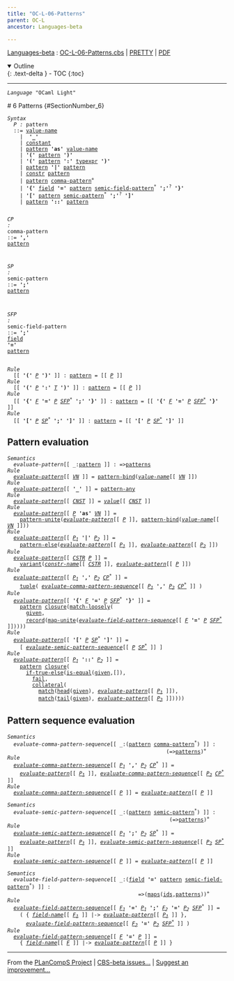 ```yaml
---
title: "OC-L-06-Patterns"
parent: OC-L
ancestor: Languages-beta

---
```


[Languages-beta] : [OC-L-06-Patterns.cbs] \| [PRETTY] \| [PDF]

<details open markdown="block">
  <summary>
    Outline
  </summary>
  {: .text-delta }
- TOC
{:toc}
</details>

----
<div class="highlighter-rouge"><pre class="highlight"><code><i class="keyword">Language</i> <span id="Language_OCaml Light">"OCaml Light"</span></code></pre></div>
# 6 Patterns {#SectionNumber_6}
<div class="highlighter-rouge"><pre class="highlight"><code><i class="keyword">Syntax</i>
  <i class="keyword"></i><i class="var"><i class="var"><span id="VariableStem_P">P</span></i> :</i> <span class="syn-name"><span id="SyntaxName_pattern">pattern</span></span> 
  ::= <span class="syn-name"><a href="../OC-L-03-Names/index.html#SyntaxName_value-name">value-name</a></span> 
    |  <b class="atom">'_'</b>
    | <span class="syn-name"><a href="../OC-L-05-Constants/index.html#SyntaxName_constant">constant</a></span>
    | <span class="syn-name"><a href="#SyntaxName_pattern">pattern</a></span> <b class="atom">'as'</b> <span class="syn-name"><a href="../OC-L-03-Names/index.html#SyntaxName_value-name">value-name</a></span>
    | <b class="atom">'('</b> <span class="syn-name"><a href="#SyntaxName_pattern">pattern</a></span> <b class="atom">')'</b>
    | <b class="atom">'('</b> <span class="syn-name"><a href="#SyntaxName_pattern">pattern</a></span> <b class="atom">':'</b> <span class="syn-name"><a href="../OC-L-04-Type-Expressions/index.html#SyntaxName_typexpr">typexpr</a></span> <b class="atom">')'</b>
    | <span class="syn-name"><a href="#SyntaxName_pattern">pattern</a></span> <b class="atom">'|'</b> <span class="syn-name"><a href="#SyntaxName_pattern">pattern</a></span>
    | <span class="syn-name"><a href="../OC-L-03-Names/index.html#SyntaxName_constr">constr</a></span> <span class="syn-name"><a href="#SyntaxName_pattern">pattern</a></span>
    | <span class="syn-name"><a href="#SyntaxName_pattern">pattern</a></span> <span class="syn-name"><a href="#SyntaxName_comma-pattern">comma-pattern</a></span><sup class="sup">+</sup>
    | <b class="atom">'{'</b> <span class="syn-name"><a href="../OC-L-03-Names/index.html#SyntaxName_field">field</a></span> <b class="atom">'='</b> <span class="syn-name"><a href="#SyntaxName_pattern">pattern</a></span> <span class="syn-name"><a href="#SyntaxName_semic-field-pattern">semic-field-pattern</a></span><sup class="sup">*</sup> <b class="atom">';'</b><sup class="sup">?</sup> <b class="atom">'}'</b>
    | <b class="atom">'['</b> <span class="syn-name"><a href="#SyntaxName_pattern">pattern</a></span> <span class="syn-name"><a href="#SyntaxName_semic-pattern">semic-pattern</a></span><sup class="sup">*</sup> <b class="atom">';'</b><sup class="sup">?</sup> <b class="atom">']'</b>
    | <span class="syn-name"><a href="#SyntaxName_pattern">pattern</a></span> <b class="atom">'::'</b> <span class="syn-name"><a href="#SyntaxName_pattern">pattern</a></span>

  <i class="keyword"></i><i class="var"><i class="var"><span id="VariableStem_CP">CP</span></i> :</i> <span class="syn-name"><span id="SyntaxName_comma-pattern">comma-pattern</span></span> ::= <b class="atom">','</b> <span class="syn-name"><a href="#SyntaxName_pattern">pattern</a></span>
  
  <i class="keyword"></i><i class="var"><i class="var"><span id="VariableStem_SP">SP</span></i> :</i> <span class="syn-name"><span id="SyntaxName_semic-pattern">semic-pattern</span></span> ::= <b class="atom">';'</b> <span class="syn-name"><a href="#SyntaxName_pattern">pattern</a></span>
  
  <i class="keyword"></i><i class="var"><i class="var"><span id="VariableStem_SFP">SFP</span></i> :</i> <span class="syn-name"><span id="SyntaxName_semic-field-pattern">semic-field-pattern</span></span> ::= <b class="atom">';'</b> <span class="syn-name"><a href="../OC-L-03-Names/index.html#SyntaxName_field">field</a></span> <b class="atom">'='</b> <span class="syn-name"><a href="#SyntaxName_pattern">pattern</a></span></code></pre></div>

<div class="highlighter-rouge"><pre class="highlight"><code><i class="keyword">Rule</i>
  [[ <b class="atom">'('</b> <span id="Variable204_P"><i class="var"><a href="#VariableStem_P">P</a></i></span> <b class="atom">')'</b> ]] : <span class="syn-name"><a href="#SyntaxName_pattern">pattern</a></span> = [[ <a href="#Variable204_P"><i class="var">P</i></a> ]]
<i class="keyword">Rule</i>
  [[ <b class="atom">'('</b> <span id="Variable232_P"><i class="var"><a href="#VariableStem_P">P</a></i></span> <b class="atom">':'</b> <span id="Variable239_T"><i class="var"><a href="../OC-L-04-Type-Expressions/index.html#VariableStem_T">T</a></i></span> <b class="atom">')'</b> ]] : <span class="syn-name"><a href="#SyntaxName_pattern">pattern</a></span> = [[ <a href="#Variable232_P"><i class="var">P</i></a> ]]
<i class="keyword">Rule</i>
  [[ <b class="atom">'{'</b> <span id="Variable269_F"><i class="var"><a href="../OC-L-03-Names/index.html#VariableStem_F">F</a></i></span> <b class="atom">'='</b> <span id="Variable276_P"><i class="var"><a href="#VariableStem_P">P</a></i></span> <span id="Variable282_SFP*"><i class="var"><a href="#VariableStem_SFP">SFP</a><sup class="sup">*</sup></i></span> <b class="atom">';'</b> <b class="atom">'}'</b> ]] : <span class="syn-name"><a href="#SyntaxName_pattern">pattern</a></span> = [[ <b class="atom">'{'</b> <a href="#Variable269_F"><i class="var">F</i></a> <b class="atom">'='</b> <a href="#Variable276_P"><i class="var">P</i></a> <a href="#Variable282_SFP*"><i class="var">SFP<sup class="sup">*</sup></i></a> <b class="atom">'}'</b> ]]
<i class="keyword">Rule</i>
  [[ <b class="atom">'['</b> <span id="Variable338_P"><i class="var"><a href="#VariableStem_P">P</a></i></span> <span id="Variable344_SP*"><i class="var"><a href="#VariableStem_SP">SP</a><sup class="sup">*</sup></i></span> <b class="atom">';'</b> <b class="atom">']'</b> ]] : <span class="syn-name"><a href="#SyntaxName_pattern">pattern</a></span> = [[ <b class="atom">'['</b> <a href="#Variable338_P"><i class="var">P</i></a> <a href="#Variable344_SP*"><i class="var">SP<sup class="sup">*</sup></i></a> <b class="atom">']'</b> ]]</code></pre></div>


## Pattern evaluation


<div class="highlighter-rouge"><pre class="highlight"><code><i class="keyword">Semantics</i>
  <i class="sem-name"><span id="SemanticsName_evaluate-pattern">evaluate-pattern</span></i>[[ _:<span class="syn-name"><a href="#SyntaxName_pattern">pattern</a></span> ]] : =><span class="name"><a href="../../../../../Funcons-beta/Values/Abstraction/Patterns/index.html#Name_patterns">patterns</a></span>
<i class="keyword">Rule</i>
  <i class="sem-name"><a href="#SemanticsName_evaluate-pattern">evaluate-pattern</a></i>[[ <span id="Variable412_VN"><i class="var"><a href="../OC-L-03-Names/index.html#VariableStem_VN">VN</a></i></span> ]] = <span class="name"><a href="../../../../../Funcons-beta/Values/Abstraction/Patterns/index.html#Name_pattern-bind">pattern-bind</a></span>(<i class="sem-name"><a href="../OC-L-03-Names/index.html#SemanticsName_value-name">value-name</a></i>[[ <a href="#Variable412_VN"><i class="var">VN</i></a> ]]) 
<i class="keyword">Rule</i>
  <i class="sem-name"><a href="#SemanticsName_evaluate-pattern">evaluate-pattern</a></i>[[ <b class="atom">'_'</b> ]] = <span class="name"><a href="../../../../../Funcons-beta/Values/Abstraction/Patterns/index.html#Name_pattern-any">pattern-any</a></span>
<i class="keyword">Rule</i>
  <i class="sem-name"><a href="#SemanticsName_evaluate-pattern">evaluate-pattern</a></i>[[ <span id="Variable464_CNST"><i class="var"><a href="../OC-L-05-Constants/index.html#VariableStem_CNST">CNST</a></i></span> ]] = <i class="sem-name"><a href="../OC-L-05-Constants/index.html#SemanticsName_value">value</a></i>[[ <a href="#Variable464_CNST"><i class="var">CNST</i></a> ]]
<i class="keyword">Rule</i>
  <i class="sem-name"><a href="#SemanticsName_evaluate-pattern">evaluate-pattern</a></i>[[ <span id="Variable493_P"><i class="var"><a href="#VariableStem_P">P</a></i></span> <b class="atom">'as'</b> <span id="Variable500_VN"><i class="var"><a href="../OC-L-03-Names/index.html#VariableStem_VN">VN</a></i></span> ]] = 
    <span class="name"><a href="../../../../../Funcons-beta/Values/Abstraction/Patterns/index.html#Name_pattern-unite">pattern-unite</a></span>(<i class="sem-name"><a href="#SemanticsName_evaluate-pattern">evaluate-pattern</a></i>[[ <a href="#Variable493_P"><i class="var">P</i></a> ]], <span class="name"><a href="../../../../../Funcons-beta/Values/Abstraction/Patterns/index.html#Name_pattern-bind">pattern-bind</a></span>(<i class="sem-name"><a href="../OC-L-03-Names/index.html#SemanticsName_value-name">value-name</a></i>[[ <a href="#Variable500_VN"><i class="var">VN</i></a> ]]))
<i class="keyword">Rule</i>
  <i class="sem-name"><a href="#SemanticsName_evaluate-pattern">evaluate-pattern</a></i>[[ <span id="Variable559_P1"><i class="var"><a href="#VariableStem_P">P</a><sub class="sub">1</sub></i></span> <b class="atom">'|'</b> <span id="Variable567_P2"><i class="var"><a href="#VariableStem_P">P</a><sub class="sub">2</sub></i></span> ]] =
    <span class="name"><a href="../../../../../Funcons-beta/Values/Abstraction/Patterns/index.html#Name_pattern-else">pattern-else</a></span>(<i class="sem-name"><a href="#SemanticsName_evaluate-pattern">evaluate-pattern</a></i>[[ <a href="#Variable559_P1"><i class="var">P<sub class="sub">1</sub></i></a> ]], <i class="sem-name"><a href="#SemanticsName_evaluate-pattern">evaluate-pattern</a></i>[[ <a href="#Variable567_P2"><i class="var">P<sub class="sub">2</sub></i></a> ]])
<i class="keyword">Rule</i>
  <i class="sem-name"><a href="#SemanticsName_evaluate-pattern">evaluate-pattern</a></i>[[ <span id="Variable620_CSTR"><i class="var"><a href="../OC-L-03-Names/index.html#VariableStem_CSTR">CSTR</a></i></span> <span id="Variable625_P"><i class="var"><a href="#VariableStem_P">P</a></i></span> ]] =
    <span class="name"><a href="../../../../../Funcons-beta/Values/Composite/Variants/index.html#Name_variant">variant</a></span>(<i class="sem-name"><a href="../OC-L-03-Names/index.html#SemanticsName_constr-name">constr-name</a></i>[[ <a href="#Variable620_CSTR"><i class="var">CSTR</i></a> ]], <i class="sem-name"><a href="#SemanticsName_evaluate-pattern">evaluate-pattern</a></i>[[ <a href="#Variable625_P"><i class="var">P</i></a> ]])
<i class="keyword">Rule</i>
  <i class="sem-name"><a href="#SemanticsName_evaluate-pattern">evaluate-pattern</a></i>[[ <span id="Variable676_P1"><i class="var"><a href="#VariableStem_P">P</a><sub class="sub">1</sub></i></span> <b class="atom">','</b> <span id="Variable684_P2"><i class="var"><a href="#VariableStem_P">P</a><sub class="sub">2</sub></i></span> <span id="Variable690_CP*"><i class="var"><a href="#VariableStem_CP">CP</a><sup class="sup">*</sup></i></span> ]] =
    <span class="name"><a href="../../../../../Funcons-beta/Values/Composite/Tuples/index.html#Name_tuple">tuple</a></span>( <i class="sem-name"><a href="#SemanticsName_evaluate-comma-pattern-sequence">evaluate-comma-pattern-sequence</a></i>[[ <a href="#Variable676_P1"><i class="var">P<sub class="sub">1</sub></i></a> <b class="atom">','</b> <a href="#Variable684_P2"><i class="var">P<sub class="sub">2</sub></i></a> <a href="#Variable690_CP*"><i class="var">CP<sup class="sup">*</sup></i></a> ]] )
<i class="keyword">Rule</i>
  <i class="sem-name"><a href="#SemanticsName_evaluate-pattern">evaluate-pattern</a></i>[[ <b class="atom">'{'</b> <span id="Variable749_F"><i class="var"><a href="../OC-L-03-Names/index.html#VariableStem_F">F</a></i></span> <b class="atom">'='</b> <span id="Variable756_P"><i class="var"><a href="#VariableStem_P">P</a></i></span> <span id="Variable762_SFP*"><i class="var"><a href="#VariableStem_SFP">SFP</a><sup class="sup">*</sup></i></span> <b class="atom">'}'</b> ]] =
    <span class="name"><a href="../../../../../Funcons-beta/Values/Abstraction/Patterns/index.html#Name_pattern">pattern</a></span> <span class="name"><a href="../../../../../Funcons-beta/Values/Abstraction/Generic/index.html#Name_closure">closure</a></span>(<span class="name"><a href="../../../../../Funcons-beta/Values/Abstraction/Patterns/index.html#Name_match-loosely">match-loosely</a></span>(
      <span class="name"><a href="../../../../../Funcons-beta/Computations/Normal/Giving/index.html#Name_given">given</a></span>,
      <span class="name"><a href="../../../../../Funcons-beta/Values/Composite/Records/index.html#Name_record">record</a></span>(<span class="name"><a href="../../../../../Funcons-beta/Values/Composite/Maps/index.html#Name_map-unite">map-unite</a></span>(<i class="sem-name"><a href="#SemanticsName_evaluate-field-pattern-sequence">evaluate-field-pattern-sequence</a></i>[[ <a href="#Variable749_F"><i class="var">F</i></a> <b class="atom">'='</b> <a href="#Variable756_P"><i class="var">P</i></a> <a href="#Variable762_SFP*"><i class="var">SFP<sup class="sup">*</sup></i></a> ]]))))
<i class="keyword">Rule</i>
  <i class="sem-name"><a href="#SemanticsName_evaluate-pattern">evaluate-pattern</a></i>[[ <b class="atom">'['</b> <span id="Variable849_P"><i class="var"><a href="#VariableStem_P">P</a></i></span> <span id="Variable855_SP*"><i class="var"><a href="#VariableStem_SP">SP</a><sup class="sup">*</sup></i></span> <b class="atom">']'</b> ]] =
    [ <i class="sem-name"><a href="#SemanticsName_evaluate-semic-pattern-sequence">evaluate-semic-pattern-sequence</a></i>[[ <a href="#Variable849_P"><i class="var">P</i></a> <a href="#Variable855_SP*"><i class="var">SP<sup class="sup">*</sup></i></a> ]] ]
<i class="keyword">Rule</i>
  <i class="sem-name"><a href="#SemanticsName_evaluate-pattern">evaluate-pattern</a></i>[[ <span id="Variable902_P1"><i class="var"><a href="#VariableStem_P">P</a><sub class="sub">1</sub></i></span> <b class="atom">'::'</b> <span id="Variable910_P2"><i class="var"><a href="#VariableStem_P">P</a><sub class="sub">2</sub></i></span> ]] =
    <span class="name"><a href="../../../../../Funcons-beta/Values/Abstraction/Patterns/index.html#Name_pattern">pattern</a></span> <span class="name"><a href="../../../../../Funcons-beta/Values/Abstraction/Generic/index.html#Name_closure">closure</a></span>(
      <span class="name"><a href="../../../../../Funcons-beta/Computations/Normal/Flowing/index.html#Name_if-true-else">if-true-else</a></span>(<span class="name"><a href="../../../../../Funcons-beta/Values/Value-Types/index.html#Name_is-equal">is-equal</a></span>(<span class="name"><a href="../../../../../Funcons-beta/Computations/Normal/Giving/index.html#Name_given">given</a></span>,[]),
        <span class="name"><a href="../../../../../Funcons-beta/Computations/Abnormal/Failing/index.html#Name_fail">fail</a></span>,
        <span class="name"><a href="../../../../../Funcons-beta/Computations/Normal/Binding/index.html#Name_collateral">collateral</a></span>(
          <span class="name"><a href="../../../../../Funcons-beta/Values/Abstraction/Patterns/index.html#Name_match">match</a></span>(<span class="name"><a href="../../../../../Funcons-beta/Values/Composite/Lists/index.html#Name_head">head</a></span>(<span class="name"><a href="../../../../../Funcons-beta/Computations/Normal/Giving/index.html#Name_given">given</a></span>), <i class="sem-name"><a href="#SemanticsName_evaluate-pattern">evaluate-pattern</a></i>[[ <a href="#Variable902_P1"><i class="var">P<sub class="sub">1</sub></i></a> ]]),
          <span class="name"><a href="../../../../../Funcons-beta/Values/Abstraction/Patterns/index.html#Name_match">match</a></span>(<span class="name"><a href="../../../../../Funcons-beta/Values/Composite/Lists/index.html#Name_tail">tail</a></span>(<span class="name"><a href="../../../../../Funcons-beta/Computations/Normal/Giving/index.html#Name_given">given</a></span>), <i class="sem-name"><a href="#SemanticsName_evaluate-pattern">evaluate-pattern</a></i>[[ <a href="#Variable910_P2"><i class="var">P<sub class="sub">2</sub></i></a> ]]))))</code></pre></div>


## Pattern sequence evaluation


<div class="highlighter-rouge"><pre class="highlight"><code><i class="keyword">Semantics</i>
  <i class="sem-name"><span id="SemanticsName_evaluate-comma-pattern-sequence">evaluate-comma-pattern-sequence</span></i>[[ _:(<span class="syn-name"><a href="#SyntaxName_pattern">pattern</a></span> <span class="syn-name"><a href="#SyntaxName_comma-pattern">comma-pattern</a></span><sup class="sup">*</sup>) ]] : 
                                                   (=><span class="name"><a href="../../../../../Funcons-beta/Values/Abstraction/Patterns/index.html#Name_patterns">patterns</a></span>)<sup class="sup">+</sup>
<i class="keyword">Rule</i>
  <i class="sem-name"><a href="#SemanticsName_evaluate-comma-pattern-sequence">evaluate-comma-pattern-sequence</a></i>[[ <span id="Variable1079_P1"><i class="var"><a href="#VariableStem_P">P</a><sub class="sub">1</sub></i></span> <b class="atom">','</b> <span id="Variable1087_P2"><i class="var"><a href="#VariableStem_P">P</a><sub class="sub">2</sub></i></span> <span id="Variable1093_CP*"><i class="var"><a href="#VariableStem_CP">CP</a><sup class="sup">*</sup></i></span> ]] =
    <i class="sem-name"><a href="#SemanticsName_evaluate-pattern">evaluate-pattern</a></i>[[ <a href="#Variable1079_P1"><i class="var">P<sub class="sub">1</sub></i></a> ]], <i class="sem-name"><a href="#SemanticsName_evaluate-comma-pattern-sequence">evaluate-comma-pattern-sequence</a></i>[[ <a href="#Variable1087_P2"><i class="var">P<sub class="sub">2</sub></i></a> <a href="#Variable1093_CP*"><i class="var">CP<sup class="sup">*</sup></i></a> ]]
<i class="keyword">Rule</i>
  <i class="sem-name"><a href="#SemanticsName_evaluate-comma-pattern-sequence">evaluate-comma-pattern-sequence</a></i>[[ <span id="Variable1147_P"><i class="var"><a href="#VariableStem_P">P</a></i></span> ]] = <i class="sem-name"><a href="#SemanticsName_evaluate-pattern">evaluate-pattern</a></i>[[ <a href="#Variable1147_P"><i class="var">P</i></a> ]]</code></pre></div>

<div class="highlighter-rouge"><pre class="highlight"><code><i class="keyword">Semantics</i>
  <i class="sem-name"><span id="SemanticsName_evaluate-semic-pattern-sequence">evaluate-semic-pattern-sequence</span></i>[[ _:(<span class="syn-name"><a href="#SyntaxName_pattern">pattern</a></span> <span class="syn-name"><a href="#SyntaxName_semic-pattern">semic-pattern</a></span><sup class="sup">*</sup>) ]] :
                                                    (=><span class="name"><a href="../../../../../Funcons-beta/Values/Abstraction/Patterns/index.html#Name_patterns">patterns</a></span>)<sup class="sup">+</sup>
<i class="keyword">Rule</i>
  <i class="sem-name"><a href="#SemanticsName_evaluate-semic-pattern-sequence">evaluate-semic-pattern-sequence</a></i>[[ <span id="Variable1204_P1"><i class="var"><a href="#VariableStem_P">P</a><sub class="sub">1</sub></i></span> <b class="atom">';'</b> <span id="Variable1212_P2"><i class="var"><a href="#VariableStem_P">P</a><sub class="sub">2</sub></i></span> <span id="Variable1218_SP*"><i class="var"><a href="#VariableStem_SP">SP</a><sup class="sup">*</sup></i></span> ]] =
    <i class="sem-name"><a href="#SemanticsName_evaluate-pattern">evaluate-pattern</a></i>[[ <a href="#Variable1204_P1"><i class="var">P<sub class="sub">1</sub></i></a> ]], <i class="sem-name"><a href="#SemanticsName_evaluate-semic-pattern-sequence">evaluate-semic-pattern-sequence</a></i>[[ <a href="#Variable1212_P2"><i class="var">P<sub class="sub">2</sub></i></a> <a href="#Variable1218_SP*"><i class="var">SP<sup class="sup">*</sup></i></a> ]]
<i class="keyword">Rule</i>
  <i class="sem-name"><a href="#SemanticsName_evaluate-semic-pattern-sequence">evaluate-semic-pattern-sequence</a></i>[[ <span id="Variable1272_P"><i class="var"><a href="#VariableStem_P">P</a></i></span> ]] = <i class="sem-name"><a href="#SemanticsName_evaluate-pattern">evaluate-pattern</a></i>[[ <a href="#Variable1272_P"><i class="var">P</i></a> ]]</code></pre></div>

<div class="highlighter-rouge"><pre class="highlight"><code><i class="keyword">Semantics</i>
  <i class="sem-name"><span id="SemanticsName_evaluate-field-pattern-sequence">evaluate-field-pattern-sequence</span></i>[[ _:(<span class="syn-name"><a href="../OC-L-03-Names/index.html#SyntaxName_field">field</a></span> <b class="atom">'='</b> <span class="syn-name"><a href="#SyntaxName_pattern">pattern</a></span> <span class="syn-name"><a href="#SyntaxName_semic-field-pattern">semic-field-pattern</a></span><sup class="sup">*</sup>) ]] : 
                                          =>(<span class="name"><a href="../../../../../Funcons-beta/Values/Composite/Maps/index.html#Name_maps">maps</a></span>(<span class="name"><a href="../../../../../Funcons-beta/Computations/Normal/Binding/index.html#Name_ids">ids</a></span>,<span class="name"><a href="../../../../../Funcons-beta/Values/Abstraction/Patterns/index.html#Name_patterns">patterns</a></span>))<sup class="sup">+</sup>
<i class="keyword">Rule</i>
  <i class="sem-name"><a href="#SemanticsName_evaluate-field-pattern-sequence">evaluate-field-pattern-sequence</a></i>[[ <span id="Variable1345_F1"><i class="var"><a href="../OC-L-03-Names/index.html#VariableStem_F">F</a><sub class="sub">1</sub></i></span> <b class="atom">'='</b> <span id="Variable1353_P1"><i class="var"><a href="#VariableStem_P">P</a><sub class="sub">1</sub></i></span> <b class="atom">';'</b> <span id="Variable1361_F2"><i class="var"><a href="../OC-L-03-Names/index.html#VariableStem_F">F</a><sub class="sub">2</sub></i></span> <b class="atom">'='</b> <span id="Variable1369_P2"><i class="var"><a href="#VariableStem_P">P</a><sub class="sub">2</sub></i></span> <span id="Variable1375_SFP*"><i class="var"><a href="#VariableStem_SFP">SFP</a><sup class="sup">*</sup></i></span> ]] =
    ( { <i class="sem-name"><a href="../OC-L-03-Names/index.html#SemanticsName_field-name">field-name</a></i>[[ <a href="#Variable1345_F1"><i class="var">F<sub class="sub">1</sub></i></a> ]] |-> <i class="sem-name"><a href="#SemanticsName_evaluate-pattern">evaluate-pattern</a></i>[[ <a href="#Variable1353_P1"><i class="var">P<sub class="sub">1</sub></i></a> ]] },
      <i class="sem-name"><a href="#SemanticsName_evaluate-field-pattern-sequence">evaluate-field-pattern-sequence</a></i>[[ <a href="#Variable1361_F2"><i class="var">F<sub class="sub">2</sub></i></a> <b class="atom">'='</b> <a href="#Variable1369_P2"><i class="var">P<sub class="sub">2</sub></i></a> <a href="#Variable1375_SFP*"><i class="var">SFP<sup class="sup">*</sup></i></a> ]] )
<i class="keyword">Rule</i>
  <i class="sem-name"><a href="#SemanticsName_evaluate-field-pattern-sequence">evaluate-field-pattern-sequence</a></i>[[ <span id="Variable1466_F"><i class="var"><a href="../OC-L-03-Names/index.html#VariableStem_F">F</a></i></span> <b class="atom">'='</b> <span id="Variable1473_P"><i class="var"><a href="#VariableStem_P">P</a></i></span> ]] =
    { <i class="sem-name"><a href="../OC-L-03-Names/index.html#SemanticsName_field-name">field-name</a></i>[[ <a href="#Variable1466_F"><i class="var">F</i></a> ]] |-> <i class="sem-name"><a href="#SemanticsName_evaluate-pattern">evaluate-pattern</a></i>[[ <a href="#Variable1473_P"><i class="var">P</i></a> ]] }</code></pre></div>



[Funcons-beta]: /CBS-beta/docs/Funcons-beta
  "FUNCONS-BETA"
[Unstable-Funcons-beta]: /CBS-beta/docs/Unstable-Funcons-beta
  "UNSTABLE-FUNCONS-BETA"
[Languages-beta]: /CBS-beta/docs/Languages-beta
  "LANGUAGES-BETA"
[Unstable-Languages-beta]: /CBS-beta/docs/Unstable-Languages-beta
  "UNSTABLE-LANGUAGES-BETA"
[CBS-beta]: /CBS-beta
  "CBS-BETA"
[OC-L-06-Patterns.cbs]: https://github.com/plancomps/CBS-beta/blob/math/Languages-beta/OCaml-Light/OC-L-cbs/OC-L/OC-L-06-Patterns/OC-L-06-Patterns.cbs
  "CBS SOURCE FILE ON GITHUB"
[PLAIN]: /CBS-beta/docs/Languages-beta/OCaml-Light/OC-L-cbs/OC-L/OC-L-06-Patterns
  "CBS SOURCE WEB PAGE"
[PRETTY]: /CBS-beta/math/Languages-beta/OCaml-Light/OC-L-cbs/OC-L/OC-L-06-Patterns
  "CBS-KATEX WEB PAGE"
[PDF]: /CBS-beta/math/Languages-beta/OCaml-Light/OC-L-cbs/OC-L/OC-L-06-Patterns/OC-L-06-Patterns.pdf
  "CBS-LATEX PDF FILE"
[PLanCompS Project]: https://plancomps.github.io
  "PROGRAMMING LANGUAGE COMPONENTS AND SPECIFICATIONS PROJECT HOME PAGE"

____

From the [PLanCompS Project] | [CBS-beta issues...] | [Suggest an improvement...]

[CBS-beta issues...]: https://github.com/plancomps/CBS-beta/issues
   "CBS-BETA ISSUE REPORTS ON GITHUB"
 [Suggest an improvement...]: mailto:plancomps@gmail.com?Subject=CBS-beta%20-%20comment&Body=Re%3A%20CBS-beta%20specification%20at%20OC-L/OC-L-06-Patterns/OC-L-06-Patterns.cbs%0A%0AComment/Query/Issue/Suggestion%3A%0A%0A%0ASignature%3A%0A
   "GENERATE AN EMAIL TEMPLATE"
